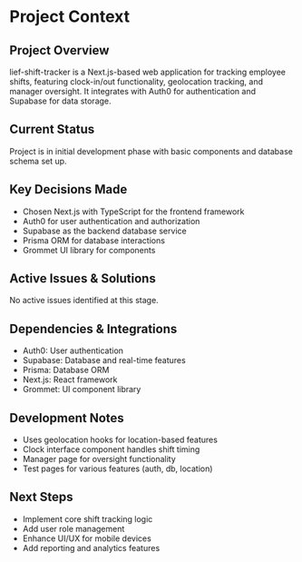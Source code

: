 # Project Context

## Project Overview

lief-shift-tracker is a Next.js-based web application for tracking employee shifts, featuring clock-in/out functionality, geolocation tracking, and manager oversight. It integrates with Auth0 for authentication and Supabase for data storage.

## Current Status

Project is in initial development phase with basic components and database schema set up.

## Key Decisions Made

- Chosen Next.js with TypeScript for the frontend framework
- Auth0 for user authentication and authorization
- Supabase as the backend database service
- Prisma ORM for database interactions
- Grommet UI library for components

## Active Issues & Solutions

No active issues identified at this stage.

## Dependencies & Integrations

- Auth0: User authentication
- Supabase: Database and real-time features
- Prisma: Database ORM
- Next.js: React framework
- Grommet: UI component library

## Development Notes

- Uses geolocation hooks for location-based features
- Clock interface component handles shift timing
- Manager page for oversight functionality
- Test pages for various features (auth, db, location)

## Next Steps

- Implement core shift tracking logic
- Add user role management
- Enhance UI/UX for mobile devices
- Add reporting and analytics features